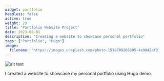 ```yaml
---
widget: portfolio
headless: false
active: true
weight: 20
title: "Portfolio Website Project"
date: 2023-06-01
description: "Creating a website to showcase personal portfolio"
tags: ["Portfolio", "Hugo"]
image:
  filename: "https://images.unsplash.com/photo-1518709268805-4e9042af2176?ixlib=rb-4.0.3&ixid=M3wxMjA3fDB8MHxwaG90by1wYWdlfHx8fGVufDB8fHx8fA%3D%3D&auto=format&fit=crop&w=1000&q=80"
---
```


![alt text](/images/project1.png)

I created a website to showcase my personal portfolio using Hugo demo.
